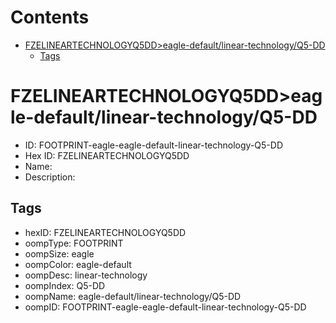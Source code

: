 



Contents
========

* [FZELINEARTECHNOLOGYQ5DD>eagle-default/linear-technology/Q5-DD](#fzelineartechnologyq5ddeagle-defaultlinear-technologyq5-dd)
	* [Tags](#tags)

# FZELINEARTECHNOLOGYQ5DD>eagle-default/linear-technology/Q5-DD

- ID: FOOTPRINT-eagle-eagle-default-linear-technology-Q5-DD
- Hex ID: FZELINEARTECHNOLOGYQ5DD
- Name: 
- Description: 

## Tags

- hexID: FZELINEARTECHNOLOGYQ5DD
- oompType: FOOTPRINT
- oompSize: eagle
- oompColor: eagle-default
- oompDesc: linear-technology
- oompIndex: Q5-DD
- oompName: eagle-default/linear-technology/Q5-DD
- oompID: FOOTPRINT-eagle-eagle-default-linear-technology-Q5-DD
